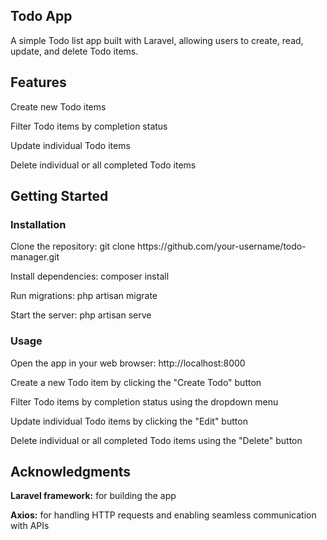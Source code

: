 ## Todo App

A simple Todo list app built with Laravel, allowing users to create, read, update, and delete Todo items.

## Features

<p>Create new Todo items</p>
<p>Filter Todo items by completion status</p>
<p>Update individual Todo items</p>
<p>Delete individual or all completed Todo items</p>

## Getting Started

### Installation

<p>Clone the repository: git clone https://github.com/your-username/todo-manager.git</p>
<p>Install dependencies: composer install</p>
<p>Run migrations: php artisan migrate</p>
<p>Start the server: php artisan serve</p>

### Usage

<p>Open the app in your web browser: http://localhost:8000</p>
<p>Create a new Todo item by clicking the "Create Todo" button</p>
<p>Filter Todo items by completion status using the dropdown menu</p>
<p>Update individual Todo items by clicking the "Edit" button</p>
<p>Delete individual or all completed Todo items using the "Delete" button</p>

## Acknowledgments

<p><strong>Laravel framework:</strong> for building the app</p>
<p><strong>Axios:</strong> for handling HTTP requests and enabling seamless communication with APIs</p>
